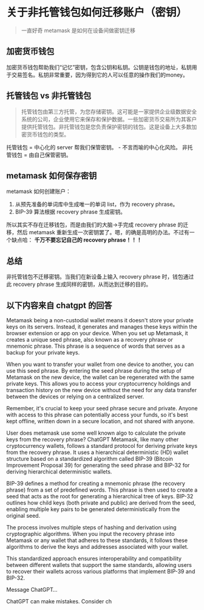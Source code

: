 # 关于非托管钱包如何迁移账户（密钥）
> 一直好奇 metamask 是如何在设备间做密钥迁移

## 加密货币钱包
加密货币钱包帮助我们“记忆”密钥，包含公钥和私钥。公钥是钱包的地址，私钥用于交易签名。私钥非常重要，因为得到它的人可以任意的操作我们的money。
## 托管钱包 vs 非托管钱包
> 托管钱包由第三方托管，为您存储密钥。这可能是一家提供企业级数据安全系统的公司，企业使用它来保存和保护数据。一些加密货币交易所为其客户提供托管钱包。非托管钱包是您负责保护密钥的钱包。这是设备上大多数加密货币钱包的类型。

托管钱包 = 中心化的 server 帮我们保管密钥。 - 不言而喻的中心化风险。
非托管钱包 = 由自己保管密钥。
## metamask 如何保存密钥
metamask 如何创建账户：
1. 从预先准备的单词库中生成唯一的单词 list，作为 recovery phrase。
2. BIP-39 算法根据 recovery phrase 生成密钥。

所以其实不存在迁移钱包，而是由我们的大脑->手完成 recovery phrase 的迁移，然后 metamask 重新生成一次密钥罢了。嗯，的确是高明的办法。不过有一个缺点哈：
**千万不要忘记自己的 recovery phrase！！！**

## 总结
非托管钱包不迁移密钥。当我们在新设备上输入 recovery phrase 时，钱包通过此 recovery phrase 生成同样的密钥，从而达到迁移的目的。

以下内容来自 chatgpt 的回答
---
Metamask being a non-custodial wallet means it doesn't store your private keys on its servers. Instead, it generates and manages these keys within the browser extension or app on your device. When you set up Metamask, it creates a unique seed phrase, also known as a recovery phrase or mnemonic phrase. This phrase is a sequence of words that serves as a backup for your private keys.

When you want to transfer your wallet from one device to another, you can use this seed phrase. By entering the seed phrase during the setup of Metamask on the new device, the wallet can be regenerated with the same private keys. This allows you to access your cryptocurrency holdings and transaction history on the new device without the need for any data transfer between the devices or relying on a centralized server.

Remember, it's crucial to keep your seed phrase secure and private. Anyone with access to this phrase can potentially access your funds, so it's best kept offline, written down in a secure location, and not shared with anyone.

User
does metamask use some well known algo to calculate the private keys from the recovery phrase? 
ChatGPT
Metamask, like many other cryptocurrency wallets, follows a standard protocol for deriving private keys from the recovery phrase. It uses a hierarchical deterministic (HD) wallet structure based on a standardized algorithm called BIP-39 (Bitcoin Improvement Proposal 39) for generating the seed phrase and BIP-32 for deriving hierarchical deterministic wallets.

BIP-39 defines a method for creating a mnemonic phrase (the recovery phrase) from a set of predefined words. This phrase is then used to create a seed that acts as the root for generating a hierarchical tree of keys. BIP-32 outlines how child keys (both private and public) are derived from the seed, enabling multiple key pairs to be generated deterministically from the original seed.

The process involves multiple steps of hashing and derivation using cryptographic algorithms. When you input the recovery phrase into Metamask or any wallet that adheres to these standards, it follows these algorithms to derive the keys and addresses associated with your wallet.

This standardized approach ensures interoperability and compatibility between different wallets that support the same standards, allowing users to recover their wallets across various platforms that implement BIP-39 and BIP-32.





Message ChatGPT…

ChatGPT can make mistakes. Consider ch
